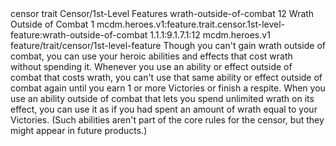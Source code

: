 <ability>
  <metadata>
    <class>censor</class>
    <feature_type>trait</feature_type>
    <file_dpath>Censor/1st-Level Features</file_dpath>
    <item_id>wrath-outside-of-combat</item_id>
    <item_index>12</item_index>
    <item_name>Wrath Outside of Combat</item_name>
    <level>1</level>
    <scc>mcdm.heroes.v1:feature.trait.censor.1st-level-feature:wrath-outside-of-combat</scc>
    <scdc>1.1.1:9.1.7.1:12</scdc>
    <source>mcdm.heroes.v1</source>
    <type>feature/trait/censor/1st-level-feature</type>
  </metadata>
  <effects>
    <effect type="mundane">Though you can&apos;t gain wrath outside of combat, you can use your heroic abilities and effects that cost wrath without spending it. Whenever you use an ability or effect outside of combat that costs wrath, you can&apos;t use that same ability or effect outside of combat again until you earn 1 or more Victories or finish a respite.
When you use an ability outside of combat that lets you spend unlimited wrath on its effect, you can use it as if you had spent an amount of wrath equal to your Victories. (Such abilities aren&apos;t part of the core rules for the censor, but they might appear in future products.)</effect>
  </effects>
</ability>
